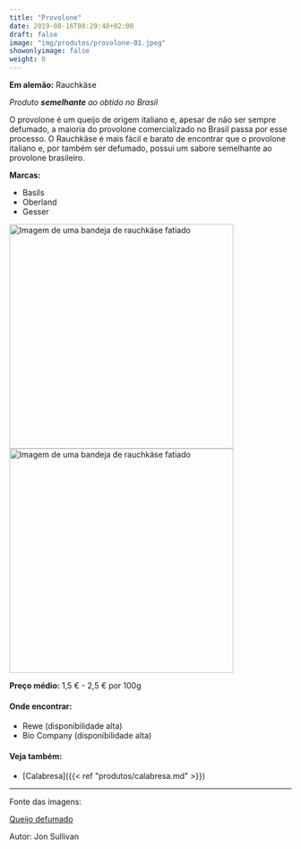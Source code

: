 ```yaml
---
title: "Provolone"
date: 2019-08-16T08:29:48+02:00
draft: false
image: "img/produtos/provolone-01.jpeg"
showonlyimage: false
weight: 0
---
```


<!--more-->

**Em alemão:** Rauchkäse

_Produto **semelhante** ao obtido no Brasil_

O provolone é um queijo de origem italiano e, apesar de não ser sempre defumado, a maioria do provolone comercializado no Brasil passa por esse processo.
O Rauchkäse é mais fácil e barato de encontrar que o provolone italiano e, por também ser defumado, possui um sabore semelhante ao provolone brasileiro.

**Marcas:**

- Basils
- Oberland
- Gesser

<img src="../../img/produtos/provolone-02.jpg" alt="Imagem de uma bandeja de rauchkäse fatiado" width="400"/>
<img src="../../img/produtos/provolone-03.jpg" alt="Imagem de uma bandeja de rauchkäse fatiado" width="400"/>


**Preço médio:** 1,5 € - 2,5 € por 100g

#### Onde encontrar:

* Rewe (disponibilidade alta)
* Bio Company (disponibilidade alta)

#### Veja também:

- [Calabresa]({{< ref "produtos/calabresa.md" >}})

---

Fonte das imagens:

[Queijo defumado](https://pixnio.com/pt/comida-bebida/queijo/defumado-queijo-gouda-queijo)

Autor: Jon Sullivan
